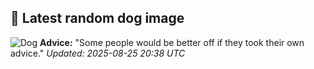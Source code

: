 ## 🐶 Latest random dog image
![Dog](https://images.dog.ceo/breeds/spaniel-irish/n02102973_3814.jpg)
**Advice:** "Some people would be better off if they took their own advice."
*Updated: 2025-08-25 20:38 UTC*
